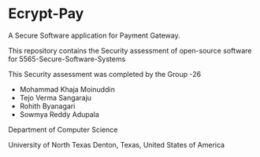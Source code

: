 # Ecrypt-Pay
A Secure Software application for Payment Gateway.

This repository contains the Security assessment of open-source software for 5565-Secure-Software-Systems

This Security assessment was completed by the Group -26
 
- Mohammad Khaja Moinuddin
- Tejo Verma Sangaraju
- Rohith Byanagari
- Sowmya Reddy Adupala
  
Department of Computer Science

University of North Texas
Denton, Texas, United States of America

